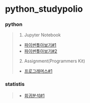 # python_studypolio
### python
> 1. Jupyter Notebook
> - [파이썬톺아보기#1](py_grammer_1.html)
> - [파이썬톺아보기#2](py_grammer_2.html)
> 2. Assignment(Programmers Kit)
> - [프로그래머스#1](assignment_1st.html)

### statistis
> - [회귀분석#1](Regression_1.html)
